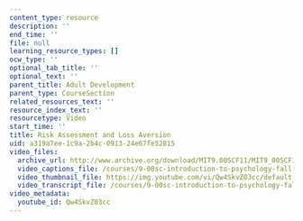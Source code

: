 ```yaml
---
content_type: resource
description: ''
end_time: ''
file: null
learning_resource_types: []
ocw_type: ''
optional_tab_title: ''
optional_text: ''
parent_title: Adult Development
parent_type: CourseSection
related_resources_text: ''
resource_index_text: ''
resourcetype: Video
start_time: ''
title: Risk Assessment and Loss Aversion
uid: a319a7ee-1c9a-2b4c-0913-24e67fe52815
video_files:
  archive_url: http://www.archive.org/download/MIT9.00SCF11/MIT9_00SCF11_lec18_300k.mp4
  video_captions_file: /courses/9-00sc-introduction-to-psychology-fall-2011/61bf91f13fba571caed7080008d42769_Qw4SkvZ03cc.vtt
  video_thumbnail_file: https://img.youtube.com/vi/Qw4SkvZ03cc/default.jpg
  video_transcript_file: /courses/9-00sc-introduction-to-psychology-fall-2011/fa6184c93b1d2f95971ff346e794f15f_Qw4SkvZ03cc.pdf
video_metadata:
  youtube_id: Qw4SkvZ03cc
---
```


